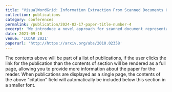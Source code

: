 ```yaml
---
title: "VisualWordGrid: Information Extraction From Scanned Documents Using A Multimodal Approach"
collection: publications
category: conferences
permalink: /publication/2024-02-17-paper-title-number-4
excerpt: 'We introduce a novel approach for scanned document representation to perform field extraction. It allows the simultaneous encoding of the textual, visual and layout information in a 3-axis tensor used as an input to a segmentation model. We improve the recent Chargrid and Wordgrid \cite{chargrid} models in several ways, first by taking into account the visual modality, then by boosting its robustness in regards to small datasets while keeping the inference time low. Our approach is tested on public and private document-image datasets, showing higher performances compared to the recent state-of-the-art methods.'
date: 2021-09-10
venue: 'ICDAR 2021'
paperurl: 'http://https://arxiv.org/abs/2010.02358'
---
```


The contents above will be part of a list of publications, if the user clicks the link for the publication than the contents of section will be rendered as a full page, allowing you to provide more information about the paper for the reader. When publications are displayed as a single page, the contents of the above "citation" field will automatically be included below this section in a smaller font.

